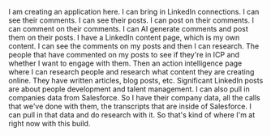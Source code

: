 I am creating an application here. I can bring in LinkedIn connections. I can see their comments. I can see their posts. I can post on their comments. I can comment on their comments. I can AI generate comments and post them on their posts. I have a LinkedIn content page, which is my own content. I can see the comments on my posts and then I can research. The people that have commented on my posts to see if they're in ICP and whether I want to engage with them. Then an action intelligence page where I can research people and research what content they are creating online. They have written articles, blog posts, etc. Significant LinkedIn posts are about people development and talent management. I can also pull in companies data from Salesforce. So I have their company data, all the calls that we've done with them, the transcripts that are inside of Salesforce. I can pull in that data and do research with it. So that's kind of where I'm at right now with this build.